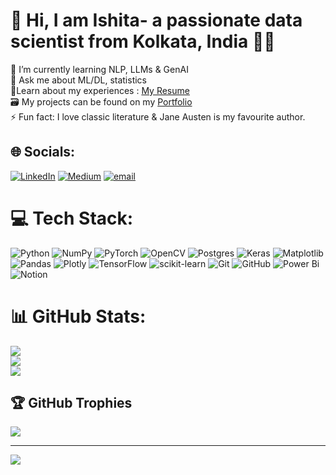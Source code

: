 # 💫 Hi, I am Ishita- a passionate data scientist from Kolkata, India 👋🏻
🌱 I’m currently learning NLP, LLMs & GenAI<br>💬 Ask me about ML/DL, statistics<br> 📄Learn about my experiences : [My Resume](https://www.linkedin.com/in/ishita-guha-roy/overlay/1752125778314/single-media-viewer?type=DOCUMENT&profileId=ACoAACXHIQIBOnr4yNnNstPc3dLXvTDdTOX4ABo&lipi=urn%3Ali%3Apage%3Ad_flagship3_profile_view_base%3BP9KFBDBfTMS%2BHd%2BQtZQ1Sg%3D%3D)<br> 🗃️ My projects can be found on my [Portfolio](https://sites.google.com/view/ishitaguharoyportfolio/home)<br>⚡ Fun fact: I love classic literature & Jane Austen is my favourite author.


## 🌐 Socials:
[![LinkedIn](https://img.shields.io/badge/LinkedIn-%230077B5.svg?logo=linkedin&logoColor=white)](https://linkedin.com/in/ishita-guha-roy) [![Medium](https://img.shields.io/badge/Medium-12100E?logo=medium&logoColor=white)](https://medium.com/@@ishitaguharoy) [![email](https://img.shields.io/badge/Email-D14836?logo=gmail&logoColor=white)](mailto:ishitaguharoy@gmail.com) 

# 💻 Tech Stack:
![Python](https://img.shields.io/badge/python-3670A0?style=for-the-badge&logo=python&logoColor=ffdd54) ![NumPy](https://img.shields.io/badge/numpy-%23013243.svg?style=for-the-badge&logo=numpy&logoColor=white) ![PyTorch](https://img.shields.io/badge/PyTorch-%23EE4C2C.svg?style=for-the-badge&logo=PyTorch&logoColor=white) ![OpenCV](https://img.shields.io/badge/opencv-%23white.svg?style=for-the-badge&logo=opencv&logoColor=white) ![Postgres](https://img.shields.io/badge/postgres-%23316192.svg?style=for-the-badge&logo=postgresql&logoColor=white) ![Keras](https://img.shields.io/badge/Keras-%23D00000.svg?style=for-the-badge&logo=Keras&logoColor=white) ![Matplotlib](https://img.shields.io/badge/Matplotlib-%23ffffff.svg?style=for-the-badge&logo=Matplotlib&logoColor=black) ![Pandas](https://img.shields.io/badge/pandas-%23150458.svg?style=for-the-badge&logo=pandas&logoColor=white) ![Plotly](https://img.shields.io/badge/Plotly-%233F4F75.svg?style=for-the-badge&logo=plotly&logoColor=white) ![TensorFlow](https://img.shields.io/badge/TensorFlow-%23FF6F00.svg?style=for-the-badge&logo=TensorFlow&logoColor=white) ![scikit-learn](https://img.shields.io/badge/scikit--learn-%23F7931E.svg?style=for-the-badge&logo=scikit-learn&logoColor=white) ![Git](https://img.shields.io/badge/git-%23F05033.svg?style=for-the-badge&logo=git&logoColor=white) ![GitHub](https://img.shields.io/badge/github-%23121011.svg?style=for-the-badge&logo=github&logoColor=white) ![Power Bi](https://img.shields.io/badge/power_bi-F2C811?style=for-the-badge&logo=powerbi&logoColor=black) ![Notion](https://img.shields.io/badge/Notion-%23000000.svg?style=for-the-badge&logo=notion&logoColor=white)
# 📊 GitHub Stats:
![](https://github-readme-stats.vercel.app/api?username=igroy06&theme=dark&hide_border=true&include_all_commits=false&count_private=false)<br/>
![](https://nirzak-streak-stats.vercel.app/?user=igroy06&theme=dark&hide_border=true)<br/>
![](https://github-readme-stats.vercel.app/api/top-langs/?username=igroy06&theme=dark&hide_border=true&include_all_commits=false&count_private=false&layout=compact)

## 🏆 GitHub Trophies
![](https://github-profile-trophy.vercel.app/?username=igroy06&theme=radical&no-frame=true&no-bg=true&margin-w=4)

---
[![](https://visitcount.itsvg.in/api?id=igroy06&icon=1&color=9)](https://visitcount.itsvg.in)

<!-- Proudly created with GPRM ( https://gprm.itsvg.in ) -->
